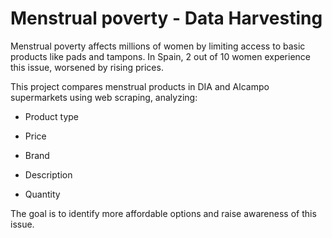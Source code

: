 # Menstrual poverty - Data Harvesting

Menstrual poverty affects millions of women by limiting access to basic products like pads and tampons. In Spain, 2 out of 10 women experience this issue, worsened by rising prices.

This project compares menstrual products in DIA and Alcampo supermarkets using web scraping, analyzing:

- Product type

- Price

- Brand

- Description

- Quantity

The goal is to identify more affordable options and raise awareness of this issue.
